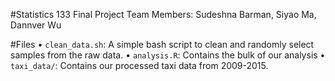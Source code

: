 #Statistics 133 Final Project
Team Members: Sudeshna Barman, Siyao Ma, Dannver Wu

#Files
• `clean_data.sh`: A simple bash script to clean and randomly select samples from the raw data.
• `analysis.R`: Contains the bulk of our analysis
• `taxi_data/`: Contains our processed taxi data from 2009-2015.


